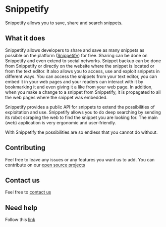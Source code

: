 # Snippetify
Snippetify allows you to save, share and search snippets.

## What it does
Snippetify allows developers to share and save as many snippets as possible on the platform ([Snippetify](https://snippetify.com/)) for free. 
Sharing can be done on Snippetify and even extend to social networks.
Snippet backup can be done from Snippetify or directly on the website where the snippet is located or from the text editor.
It also allows you to access, use and exploit snippets in different ways. You can access the snippets from your text editor, you can embed it in your web pages and your readers can interact with it by bookmarking it and even giving it a like from your web page. In addition, when you make a change to a snippet from Snippetify, it is propagated to all the web pages where the snippet was embedded.

Snippetify provides a public API for snippets to extend the possibilities of exploitation and use.
Snippetify allows you to do deep searching by sending its robot scraping the web to find the snippet you are looking for.
The main (web) application is very ergonomic and user-friendly.

With Snippetify the possibilities are so endless that you cannot do without.

## Contributing
Feel free to leave any issues or any features you want us to add. You can contribute on our [open source projects](https://github.com/snippetify)

## Contact us
Feel free to [contact us](https://snippetify.com/company/about#contact)

## Need help
Follow this [link](https://snippetify.com/help)
